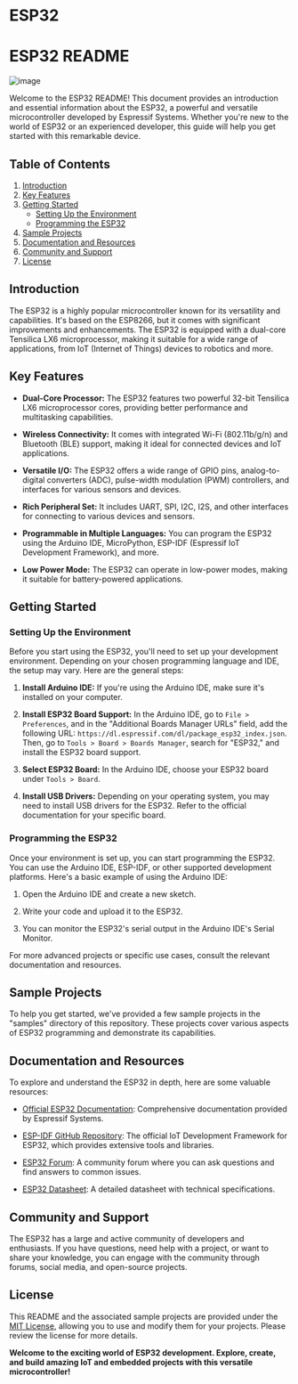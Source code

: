 # ESP32

# ESP32 README

![image](https://github.com/AK0561/ESP32/assets/97022114/e487549e-6906-4de8-87ab-f614bfffa736)

Welcome to the ESP32 README! This document provides an introduction and essential information about the ESP32, a powerful and versatile microcontroller developed by Espressif Systems. Whether you're new to the world of ESP32 or an experienced developer, this guide will help you get started with this remarkable device.

## Table of Contents

1. [Introduction](#introduction)
2. [Key Features](#key-features)
3. [Getting Started](#getting-started)
   - [Setting Up the Environment](#setting-up-the-environment)
   - [Programming the ESP32](#programming-the-esp32)
4. [Sample Projects](#sample-projects)
5. [Documentation and Resources](#documentation-and-resources)
6. [Community and Support](#community-and-support)
7. [License](#license)

## Introduction

The ESP32 is a highly popular microcontroller known for its versatility and capabilities. It's based on the ESP8266, but it comes with significant improvements and enhancements. The ESP32 is equipped with a dual-core Tensilica LX6 microprocessor, making it suitable for a wide range of applications, from IoT (Internet of Things) devices to robotics and more.

## Key Features

- **Dual-Core Processor:** The ESP32 features two powerful 32-bit Tensilica LX6 microprocessor cores, providing better performance and multitasking capabilities.

- **Wireless Connectivity:** It comes with integrated Wi-Fi (802.11b/g/n) and Bluetooth (BLE) support, making it ideal for connected devices and IoT applications.

- **Versatile I/O:** The ESP32 offers a wide range of GPIO pins, analog-to-digital converters (ADC), pulse-width modulation (PWM) controllers, and interfaces for various sensors and devices.

- **Rich Peripheral Set:** It includes UART, SPI, I2C, I2S, and other interfaces for connecting to various devices and sensors.

- **Programmable in Multiple Languages:** You can program the ESP32 using the Arduino IDE, MicroPython, ESP-IDF (Espressif IoT Development Framework), and more.

- **Low Power Mode:** The ESP32 can operate in low-power modes, making it suitable for battery-powered applications.

## Getting Started

### Setting Up the Environment

Before you start using the ESP32, you'll need to set up your development environment. Depending on your chosen programming language and IDE, the setup may vary. Here are the general steps:

1. **Install Arduino IDE:** If you're using the Arduino IDE, make sure it's installed on your computer.

2. **Install ESP32 Board Support:** In the Arduino IDE, go to `File > Preferences`, and in the "Additional Boards Manager URLs" field, add the following URL: `https://dl.espressif.com/dl/package_esp32_index.json`. Then, go to `Tools > Board > Boards Manager`, search for "ESP32," and install the ESP32 board support.

3. **Select ESP32 Board:** In the Arduino IDE, choose your ESP32 board under `Tools > Board`.

4. **Install USB Drivers:** Depending on your operating system, you may need to install USB drivers for the ESP32. Refer to the official documentation for your specific board.

### Programming the ESP32

Once your environment is set up, you can start programming the ESP32. You can use the Arduino IDE, ESP-IDF, or other supported development platforms. Here's a basic example of using the Arduino IDE:

1. Open the Arduino IDE and create a new sketch.

2. Write your code and upload it to the ESP32.

3. You can monitor the ESP32's serial output in the Arduino IDE's Serial Monitor.

For more advanced projects or specific use cases, consult the relevant documentation and resources.

## Sample Projects

To help you get started, we've provided a few sample projects in the "samples" directory of this repository. These projects cover various aspects of ESP32 programming and demonstrate its capabilities.

## Documentation and Resources

To explore and understand the ESP32 in depth, here are some valuable resources:

- [Official ESP32 Documentation](https://docs.espressif.com/projects/esp-idf/en/latest/esp32/index.html): Comprehensive documentation provided by Espressif Systems.

- [ESP-IDF GitHub Repository](https://github.com/espressif/esp-idf): The official IoT Development Framework for ESP32, which provides extensive tools and libraries.

- [ESP32 Forum](https://esp32.com/): A community forum where you can ask questions and find answers to common issues.

- [ESP32 Datasheet](https://www.espressif.com/sites/default/files/documentation/esp32_datasheet_en.pdf): A detailed datasheet with technical specifications.

## Community and Support

The ESP32 has a large and active community of developers and enthusiasts. If you have questions, need help with a project, or want to share your knowledge, you can engage with the community through forums, social media, and open-source projects.

## License

This README and the associated sample projects are provided under the [MIT License](LICENSE), allowing you to use and modify them for your projects. Please review the license for more details.

**Welcome to the exciting world of ESP32 development. Explore, create, and build amazing IoT and embedded projects with this versatile microcontroller!**
